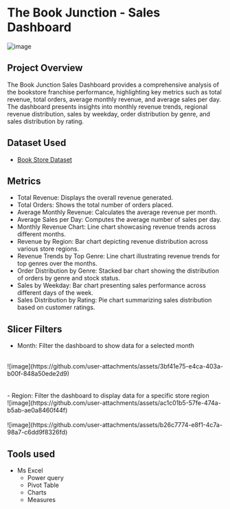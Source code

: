 # The Book Junction - Sales Dashboard

![image](https://github.com/user-attachments/assets/b60c12e9-8015-43bd-8f90-9b02f5160094)

## Project Overview

The Book Junction Sales Dashboard provides a comprehensive analysis of the bookstore franchise performance, highlighting key metrics such as total revenue, total orders, average monthly revenue, and average sales per day. The dashboard presents insights into monthly revenue trends, regional revenue distribution, sales by weekday, order distribution by genre, and sales distribution by rating.

## Dataset Used

- [Book Store Dataset](https://www.kaggle.com/datasets/sbonelondhlazi/bookstore-dataset)

## Metrics  

- Total Revenue: Displays the overall revenue generated.
- Total Orders: Shows the total number of orders placed.
- Average Monthly Revenue: Calculates the average revenue per month.
- Average Sales per Day: Computes the average number of sales per day.
- Monthly Revenue Chart: Line chart showcasing revenue trends across different months.
- Revenue by Region: Bar chart depicting revenue distribution across various store regions.
- Revenue Trends by Top Genre: Line chart illustrating revenue trends for top genres over the months.
- Order Distribution by Genre: Stacked bar chart showing the distribution of orders by genre and stock status.
- Sales by Weekday: Bar chart presenting sales performance across different days of the week.
-  Sales Distribution by Rating: Pie chart summarizing sales distribution based on customer ratings.

## Slicer Filters 

- Month: Filter the dashboard to show data for a selected month
<br> 
![image](https://github.com/user-attachments/assets/3bf41e75-e4ca-403a-b00f-848a50ede2d9)
<br>
<br>
<br>
- Region: Filter the dashboard to display data for a specific store region
<br>
![image](https://github.com/user-attachments/assets/ac1c01b5-57fe-474a-b5ab-ae0a8460f44f)
<br>
<br>
![image](https://github.com/user-attachments/assets/b26c7774-e8f1-4c7a-98a7-c6dd9f8326fd)

## Tools used 

- Ms Excel
  - Power query
  - Pivot Table
  - Charts
  - Measures


